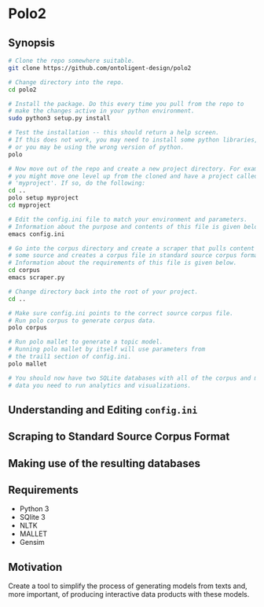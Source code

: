 # Polo2

## Synopsis

```bash
# Clone the repo somewhere suitable.
git clone https://github.com/ontoligent-design/polo2

# Change directory into the repo.
cd polo2

# Install the package. Do this every time you pull from the repo to 
# make the changes active in your python environment.
sudo python3 setup.py install

# Test the installation -- this should return a help screen.
# If this does not work, you may need to install some python libraries,
# or you may be using the wrong version of python.
polo

# Now move out of the repo and create a new project directory. For example,
# you might move one level up from the cloned and have a project called
# 'myproject'. If so, do the following: 
cd ..
polo setup myproject
cd myproject

# Edit the config.ini file to match your environment and parameters.
# Information about the purpose and contents of this file is given below.
emacs config.ini

# Go into the corpus directory and create a scraper that pulls content from 
# some source and creates a corpus file in standard source corpus format. 
# Information about the requirements of this file is given below.
cd corpus
emacs scraper.py

# Change directory back into the root of your project.
cd ..

# Make sure config.ini points to the correct source corpus file.
# Run polo corpus to generate corpus data.
polo corpus

# Run polo mallet to generate a topic model.
# Running polo mallet by itself will use parameters from
# the trail1 section of config.ini.
polo mallet

# You should now have two SQLite databases with all of the corpus and model
# data you need to run analytics and visualizations.

```

## Understanding and Editing `config.ini`

## Scraping to Standard Source Corpus Format

## Making use of the resulting databases

## Requirements
* Python 3
* SQlite 3
* NLTK
* MALLET
* Gensim 


## Motivation

Create a tool to simplify the process of generating models from texts and, 
more important, of producing interactive data products with these models.
